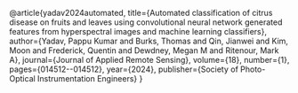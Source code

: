 @article{yadav2024automated,
  title={Automated classification of citrus disease on fruits and leaves using convolutional neural network generated features from hyperspectral images and machine learning classifiers},
  author={Yadav, Pappu Kumar and Burks, Thomas and Qin, Jianwei and Kim, Moon and Frederick, Quentin and Dewdney, Megan M and Ritenour, Mark A},
  journal={Journal of Applied Remote Sensing},
  volume={18},
  number={1},
  pages={014512--014512},
  year={2024},
  publisher={Society of Photo-Optical Instrumentation Engineers}
}